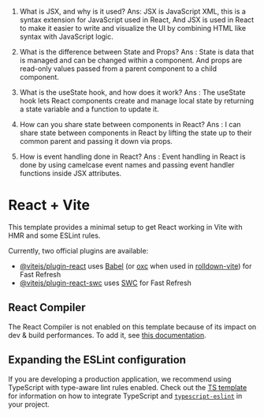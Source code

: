 1. What is JSX, and why is it used?
Ans:  JSX is JavaScript XML, this is a syntax extension for JavaScript used in React, And JSX is used in React to make it easier to write and visualize the UI by combining HTML like syntax with JavaScript logic.

2. What is the difference between State and Props?
Ans : State is data that is managed and can be changed within a component. And props are read-only values passed from a parent component to a child component.

3. What is the useState hook, and how does it work?
Ans : The useState hook lets React components create and manage local state by returning a state variable and a function to update it.

4. How can you share state between components in React?
Ans : I can share state between components in React by lifting the state up to their common parent and passing it down via props.

5. How is event handling done in React?
Ans : Event handling in React is done by using camelcase event names and passing event handler functions inside JSX attributes.





























# React + Vite

This template provides a minimal setup to get React working in Vite with HMR and some ESLint rules.

Currently, two official plugins are available:

- [@vitejs/plugin-react](https://github.com/vitejs/vite-plugin-react/blob/main/packages/plugin-react) uses [Babel](https://babeljs.io/) (or [oxc](https://oxc.rs) when used in [rolldown-vite](https://vite.dev/guide/rolldown)) for Fast Refresh
- [@vitejs/plugin-react-swc](https://github.com/vitejs/vite-plugin-react/blob/main/packages/plugin-react-swc) uses [SWC](https://swc.rs/) for Fast Refresh

## React Compiler

The React Compiler is not enabled on this template because of its impact on dev & build performances. To add it, see [this documentation](https://react.dev/learn/react-compiler/installation).

## Expanding the ESLint configuration

If you are developing a production application, we recommend using TypeScript with type-aware lint rules enabled. Check out the [TS template](https://github.com/vitejs/vite/tree/main/packages/create-vite/template-react-ts) for information on how to integrate TypeScript and [`typescript-eslint`](https://typescript-eslint.io) in your project.
